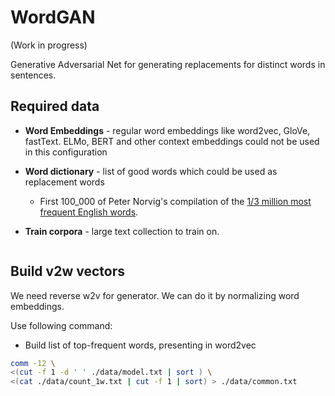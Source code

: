 

# WordGAN 

(Work in progress)

Generative Adversarial Net for generating replacements for distinct words in sentences.

## Required data

* **Word Embeddings** - regular word embeddings like word2vec, GloVe, fastText. 
ELMo, BERT and other context embeddings could not be used in this configuration
* **Word dictionary** - list of good words which could be used as replacement words
    * First 100_000 of Peter Norvig's compilation of the [1/3 million most frequent English words](http://norvig.com/ngrams/count_1w.txt).
    
* **Train corpora** - large text collection to train on.


```bash

```


## Build v2w vectors

We need reverse w2v for generator. 
We can do it by normalizing word embeddings.

Use following command:

* Build list of top-frequent words, presenting in word2vec

```bash
comm -12 \
<(cut -f 1 -d ' ' ./data/model.txt | sort ) \
<(cat ./data/count_1w.txt | cut -f 1 | sort) > ./data/common.txt
```
